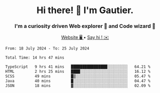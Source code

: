<h1 align="center">Hi there! 👋 I'm Gautier.</h1>
<h3 align="center">I'm a curiosity driven Web explorer 🚀 and Code wizard 🧙</h3>

<p align="center">
  <a href="https://xisabla.github.io/">Website 🖥️ </a> •
  <a href="mailto:xisabla.dev@gmail.com">Say hi ! ✉️</a>
</p>

<!--START_SECTION:waka-->

```txt
From: 18 July 2024 - To: 25 July 2024

Total Time: 14 hrs 47 mins

TypeScript   9 hrs 41 mins   ████████████████░░░░░░░░░   64.21 %
HTML         2 hrs 25 mins   ████░░░░░░░░░░░░░░░░░░░░░   16.12 %
SCSS         49 mins         █▒░░░░░░░░░░░░░░░░░░░░░░░   05.47 %
Java         40 mins         █░░░░░░░░░░░░░░░░░░░░░░░░   04.47 %
JSON         18 mins         ▓░░░░░░░░░░░░░░░░░░░░░░░░   02.09 %
```

<!--END_SECTION:waka-->
